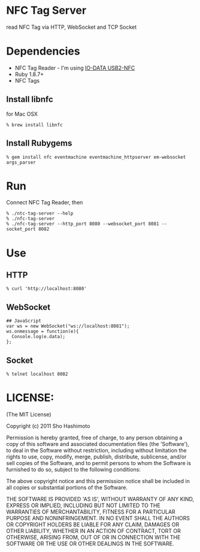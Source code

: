 NFC Tag Server
==============
read NFC Tag via HTTP, WebSocket and TCP Socket


Dependencies
============
* NFC Tag Reader - I'm using [IO-DATA USB2-NFC](http://www.amazon.co.jp/exec/obidos/ASIN/B001992ZS6/shokai-22)
* Ruby 1.8.7+
* NFC Tags


Install libnfc
--------------

for Mac OSX

    % brew install libnfc

Install Rubygems
------------

    % gem install nfc eventmachine eventmachine_httpserver em-websocket args_parser


Run
===

Connect NFC Tag Reader, then

    % ./ntc-tag-server --help
    % ./nfc-tag-server
    % ./nfc-tag-server --http_port 8080 --websocket_port 8081 --socket_port 8082


Use
===

HTTP
----

    % curl 'http://localhost:8080'


WebSocket
---------

    ## JavaScript
    var ws = new WebSocket("ws://localhost:8081");
    ws.onmessage = function(e){
      Console.log(e.data);
    };


Socket
------

    % telnet localhost 8082


LICENSE:
========

(The MIT License)

Copyright (c) 2011 Sho Hashimoto

Permission is hereby granted, free of charge, to any person obtaining
a copy of this software and associated documentation files (the
'Software'), to deal in the Software without restriction, including
without limitation the rights to use, copy, modify, merge, publish,
distribute, sublicense, and/or sell copies of the Software, and to
permit persons to whom the Software is furnished to do so, subject to
the following conditions:

The above copyright notice and this permission notice shall be
included in all copies or substantial portions of the Software.

THE SOFTWARE IS PROVIDED 'AS IS', WITHOUT WARRANTY OF ANY KIND,
EXPRESS OR IMPLIED, INCLUDING BUT NOT LIMITED TO THE WARRANTIES OF
MERCHANTABILITY, FITNESS FOR A PARTICULAR PURPOSE AND NONINFRINGEMENT.
IN NO EVENT SHALL THE AUTHORS OR COPYRIGHT HOLDERS BE LIABLE FOR ANY
CLAIM, DAMAGES OR OTHER LIABILITY, WHETHER IN AN ACTION OF CONTRACT,
TORT OR OTHERWISE, ARISING FROM, OUT OF OR IN CONNECTION WITH THE
SOFTWARE OR THE USE OR OTHER DEALINGS IN THE SOFTWARE.